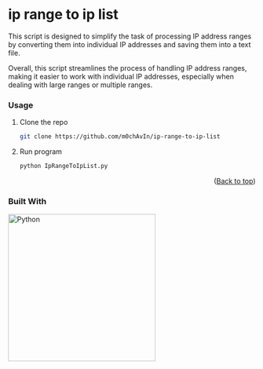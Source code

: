 # ip range to ip list
This script is designed to simplify the task of processing IP address ranges by converting them into individual IP addresses and saving them into a text file.

Overall, this script streamlines the process of handling IP address ranges, making it easier to work with individual IP addresses, especially when dealing with large ranges or multiple ranges.

### Usage

1. Clone the repo
   ```sh
   git clone https://github.com/m0chAvIn/ip-range-to-ip-list
   ```
2. Run program
   ```sh
   python IpRangeToIpList.py
   ```

<p align="right">(<a href="https://github.com/m0chAvIn/ip-range-to-ip-list">Back to top</a>)</p>

### Built With

<img src="https://www.python.org/static/img/python-logo@2x.png" alt="Python" width="300px"/>
